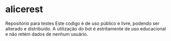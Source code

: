 # alicerest
Repositório para testes
Este codigo é de uso público e livre, podendo ser alterado e distribuído.
A utilização do bot é estritamente de uso educacional e não retém dados de nenhum usuário.
